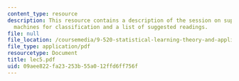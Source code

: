 ```yaml
---
content_type: resource
description: This resource contains a description of the session on support vector
  machines for classification and a list of suggested readings.
file: null
file_location: /coursemedia/9-520-statistical-learning-theory-and-applications-spring-2006/09aee822fa23253b55a012ffd6ff756f_lec5.pdf
file_type: application/pdf
resourcetype: Document
title: lec5.pdf
uid: 09aee822-fa23-253b-55a0-12ffd6ff756f
---
```

